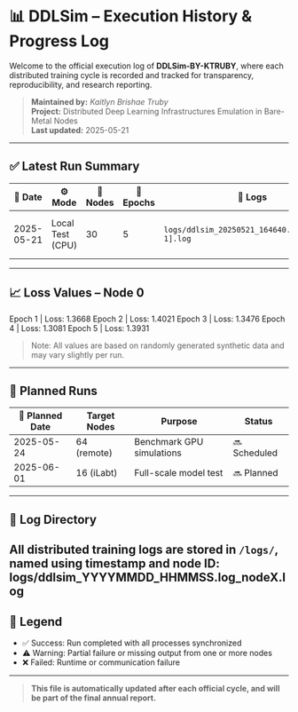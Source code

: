 # 📊 DDLSim – Execution History & Progress Log

Welcome to the official execution log of **DDLSim-BY-KTRUBY**, where each distributed training cycle is recorded and tracked for transparency, reproducibility, and research reporting.

> **Maintained by:** *Kaitlyn Brishae Truby*  
> **Project:** Distributed Deep Learning Infrastructures Emulation in Bare-Metal Nodes  
> **Last updated:** 2025-05-21  

---

## ✅ Latest Run Summary

| 📅 Date       | ⚙️ Mode          | 🧠 Nodes | 🔁 Epochs | 📂 Logs                                          | ✅ Status  | 📝 Notes                           |
|---------------|------------------|----------|------------|--------------------------------------------------|------------|------------------------------------|
| 2025-05-21    | Local Test (CPU) | 30        | 5          | `logs/ddlsim_20250521_164640.log_node[0-1].log` | ✅ Success | First complete cycle on node0/1   |

---

## 📈 Loss Values – Node 0
Epoch 1 | Loss: 1.3668
Epoch 2 | Loss: 1.4021
Epoch 3 | Loss: 1.3476
Epoch 4 | Loss: 1.3081
Epoch 5 | Loss: 1.3931
> Note: All values are based on randomly generated synthetic data and may vary slightly per run.

---

## 🔄 Planned Runs

| 📅 Planned Date | Target Nodes | Purpose                   | Status     |
|----------------|--------------|----------------------------|------------|
| 2025-05-24     | 64 (remote)   | Benchmark GPU simulations  | 🔜 Scheduled |
| 2025-06-01     | 16 (iLabt)   | Full-scale model test      | 🔜 Planned   |

---

## 📂 Log Directory

All distributed training logs are stored in `/logs/`, named using timestamp and node ID:
logs/ddlsim_YYYYMMDD_HHMMSS.log_nodeX.log
---

## 📌 Legend

- ✅ Success: Run completed with all processes synchronized  
- ⚠️ Warning: Partial failure or missing output from one or more nodes  
- ❌ Failed: Runtime or communication failure

---

> **This file is automatically updated after each official cycle, and will be part of the final annual report.**
> 
